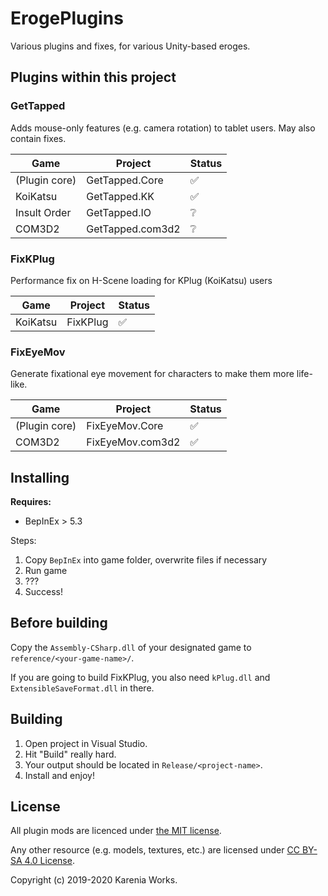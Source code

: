 ﻿# ErogePlugins

Various plugins and fixes, for various Unity-based eroges.

## Plugins within this project

### GetTapped

Adds mouse-only features (e.g. camera rotation) to tablet users. May also contain fixes.

| Game     | Project | Status |
|----------|---------|---------|
| (Plugin core)|GetTapped.Core|✅
| KoiKatsu | GetTapped.KK| ✅
| Insult Order | GetTapped.IO| ❔
| COM3D2 | GetTapped.com3d2 | ❔

### FixKPlug

Performance fix on H-Scene loading for KPlug (KoiKatsu) users

| Game | Project | Status |
|----|----|----|
|KoiKatsu|FixKPlug|✅

### FixEyeMov

Generate fixational eye movement for characters to make them more life-like.

| Game | Project | Status |
|----|----|----|
|(Plugin core)|FixEyeMov.Core |✅
|COM3D2 |FixEyeMov.com3d2|✅

## Installing

**Requires:**

- BepInEx > 5.3

Steps:

1. Copy `BepInEx` into game folder, overwrite files if necessary
2. Run game
3. ???
4. Success!

## Before building

Copy the `Assembly-CSharp.dll` of your designated game to `reference/<your-game-name>/`.

If you are going to build FixKPlug, you also need `kPlug.dll` and `ExtensibleSaveFormat.dll` in there.

## Building

1. Open project in Visual Studio.
2. Hit "Build" really hard.
3. Your output should be located in `Release/<project-name>`.
4. Install and enjoy!

## License

All plugin mods are licenced under [the MIT license](https://opensource.org/licenses/MIT).

Any other resource (e.g. models, textures, etc.) are licensed under [CC BY-SA 4.0 License](https://creativecommons.org/licenses/by-sa/4.0/).

Copyright (c) 2019-2020 Karenia Works.
